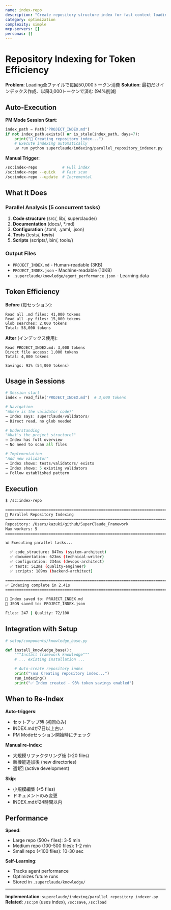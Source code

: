 ```yaml
---
name: index-repo
description: "Create repository structure index for fast context loading (94% token reduction)"
category: optimization
complexity: simple
mcp-servers: []
personas: []
---
```


# Repository Indexing for Token Efficiency

**Problem**: Loading全ファイルで毎回50,000トークン消費
**Solution**: 最初だけインデックス作成、以降3,000トークンで済む (94%削減)

## Auto-Execution

**PM Mode Session Start**:
```python
index_path = Path("PROJECT_INDEX.md")
if not index_path.exists() or is_stale(index_path, days=7):
    print("🔄 Creating repository index...")
    # Execute indexing automatically
    uv run python superclaude/indexing/parallel_repository_indexer.py
```

**Manual Trigger**:
```bash
/sc:index-repo           # Full index
/sc:index-repo --quick   # Fast scan
/sc:index-repo --update  # Incremental
```

## What It Does

### Parallel Analysis (5 concurrent tasks)
1. **Code structure** (src/, lib/, superclaude/)
2. **Documentation** (docs/, *.md)
3. **Configuration** (.toml, .yaml, .json)
4. **Tests** (tests/, **tests**)
5. **Scripts** (scripts/, bin/, tools/)

### Output Files
- `PROJECT_INDEX.md` - Human-readable (3KB)
- `PROJECT_INDEX.json` - Machine-readable (10KB)
- `.superclaude/knowledge/agent_performance.json` - Learning data

## Token Efficiency

**Before** (毎セッション):
```
Read all .md files: 41,000 tokens
Read all .py files: 15,000 tokens
Glob searches: 2,000 tokens
Total: 58,000 tokens
```

**After** (インデックス使用):
```
Read PROJECT_INDEX.md: 3,000 tokens
Direct file access: 1,000 tokens
Total: 4,000 tokens

Savings: 93% (54,000 tokens)
```

## Usage in Sessions

```python
# Session start
index = read_file("PROJECT_INDEX.md")  # 3,000 tokens

# Navigation
"Where is the validator code?"
→ Index says: superclaude/validators/
→ Direct read, no glob needed

# Understanding
"What's the project structure?"
→ Index has full overview
→ No need to scan all files

# Implementation
"Add new validator"
→ Index shows: tests/validators/ exists
→ Index shows: 5 existing validators
→ Follow established pattern
```

## Execution

```bash
$ /sc:index-repo

================================================================================
🚀 Parallel Repository Indexing
================================================================================
Repository: /Users/kazuki/github/SuperClaude_Framework
Max workers: 5
================================================================================

📊 Executing parallel tasks...

  ✅ code_structure: 847ms (system-architect)
  ✅ documentation: 623ms (technical-writer)
  ✅ configuration: 234ms (devops-architect)
  ✅ tests: 512ms (quality-engineer)
  ✅ scripts: 189ms (backend-architect)

================================================================================
✅ Indexing complete in 2.41s
================================================================================

💾 Index saved to: PROJECT_INDEX.md
💾 JSON saved to: PROJECT_INDEX.json

Files: 247 | Quality: 72/100
```

## Integration with Setup

```python
# setup/components/knowledge_base.py

def install_knowledge_base():
    """Install framework knowledge"""
    # ... existing installation ...

    # Auto-create repository index
    print("\n📊 Creating repository index...")
    run_indexing()
    print("✅ Index created - 93% token savings enabled")
```

## When to Re-Index

**Auto-triggers**:
- セットアップ時 (初回のみ)
- INDEX.mdが7日以上古い
- PM Modeセッション開始時にチェック

**Manual re-index**:
- 大規模リファクタリング後 (>20 files)
- 新機能追加後 (new directories)
- 週1回 (active development)

**Skip**:
- 小規模編集 (<5 files)
- ドキュメントのみ変更
- INDEX.mdが24時間以内

## Performance

**Speed**:
- Large repo (500+ files): 3-5 min
- Medium repo (100-500 files): 1-2 min
- Small repo (<100 files): 10-30 sec

**Self-Learning**:
- Tracks agent performance
- Optimizes future runs
- Stored in `.superclaude/knowledge/`

---

**Implementation**: `superclaude/indexing/parallel_repository_indexer.py`
**Related**: `/sc:pm` (uses index), `/sc:save`, `/sc:load`
